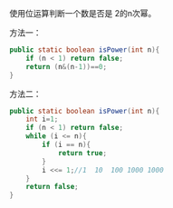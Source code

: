 使用位运算判断一个数是否是  2的n次幂。



方法一：

````java
public static boolean isPower(int n){
    if (n < 1) return false;
    return (n&(n-1))==0;
}
````

方法二：

````java
public static boolean isPower(int n){
    int i=1;
    if (n < 1) return false;
    while (i <= n){
        if (i == n){
            return true;
        }
        i <<= 1;//1  10  100 1000 1000
    }
    return false;
}
````




